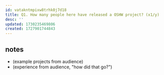 ```yaml
---
id: vatakntmpixw8trhk0j7d18
title: Q1. How many people here have released a OSHW project? (x1/y)
desc: ''
updated: 1730235469806
created: 1727901744843
---
```


## notes

- (example projects from audience)
- (experience from audience, "how did that go?")
